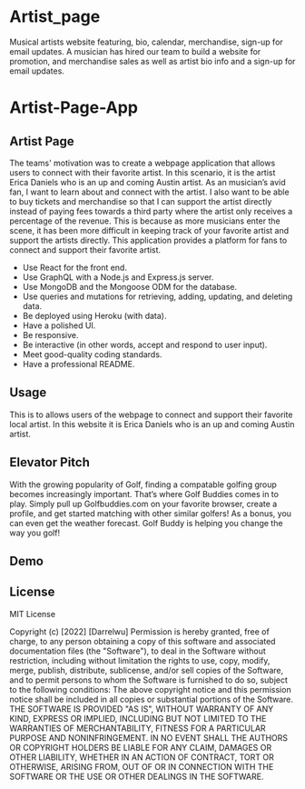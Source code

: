 # Artist_page
Musical artists website featuring, bio, calendar, merchandise, sign-up for email updates.
A musician has hired our team to build a website for promotion, and merchandise sales as well as artist bio info
and a sign-up for email updates. 
# Artist-Page-App

## Artist Page
The teams' motivation was to create a webpage application that allows users to connect with their favorite artist. In this scenario, it is the artist Erica Daniels who is an up and coming Austin artist. As an musician’s avid fan, I want to learn about and connect with the artist. I also want to be able to buy tickets and merchandise so that I can support the artist directly instead of paying fees towards a third party where the artist only receives a percentage of the revenue.  This is because as more musicians enter the scene, it has been more difficult in keeping track of your favorite artist and support the artists directly. This application provides a platform for fans to connect and support their favorite artist.

* Use React for the front end.
* Use GraphQL with a Node.js and Express.js server.
* Use MongoDB and the Mongoose ODM for the database.
* Use queries and mutations for retrieving, adding, updating, and deleting data.
* Be deployed using Heroku (with data).
* Have a polished UI.
* Be responsive.
* Be interactive (in other words, accept and respond to user input).
* Meet good-quality coding standards.
* Have a professional README.

## Usage
This is to allows users of the webpage to connect and support their favorite local artist. In this website it is Erica Daniels who is an up and coming Austin artist. 

## Elevator Pitch
With the growing popularity of Golf, finding a compatable golfing group becomes increasingly important. That’s where Golf Buddies comes in to play. Simply pull up Golfbuddies.com on your favorite browser, create a profile, and get started matching with other similar golfers! As a bonus, you can even get the weather forecast. Golf Buddy is helping you change the way you golf!

## Demo


## License
 
MIT License
 
Copyright (c) [2022] [Darrelwu]
Permission is hereby granted, free of charge, to any person obtaining a copy of this software and associated documentation files (the "Software"), to deal in the Software without restriction, including without limitation the rights to use, copy, modify, merge, publish, distribute, sublicense, and/or sell copies of the Software, and to permit persons to whom the Software is furnished to do so, subject to the following conditions:
The above copyright notice and this permission notice shall be included in all copies or substantial portions of the Software.
THE SOFTWARE IS PROVIDED "AS IS", WITHOUT WARRANTY OF ANY KIND, EXPRESS OR IMPLIED, INCLUDING BUT NOT LIMITED TO THE WARRANTIES OF MERCHANTABILITY, FITNESS FOR A PARTICULAR PURPOSE AND NONINFRINGEMENT. IN NO EVENT SHALL THE AUTHORS OR COPYRIGHT HOLDERS BE LIABLE FOR ANY CLAIM, DAMAGES OR OTHER LIABILITY, WHETHER IN AN ACTION OF CONTRACT, TORT OR OTHERWISE, ARISING FROM, OUT OF OR IN CONNECTION WITH THE SOFTWARE OR THE USE OR OTHER DEALINGS IN THE SOFTWARE.